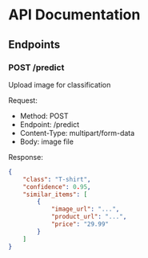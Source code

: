 # API Documentation

## Endpoints

### POST /predict
Upload image for classification

Request:
- Method: POST
- Endpoint: /predict
- Content-Type: multipart/form-data
- Body: image file

Response:
```json
{
    "class": "T-shirt",
    "confidence": 0.95,
    "similar_items": [
        {
            "image_url": "...",
            "product_url": "...",
            "price": "29.99"
        }
    ]
}